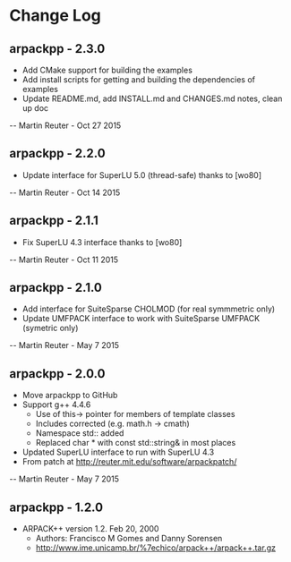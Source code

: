 # Change Log

## arpackpp - 2.3.0

* Add CMake support for building the examples
* Add install scripts for getting and building the dependencies of examples
* Update README.md, add INSTALL.md and CHANGES.md notes, clean up doc

-- Martin Reuter - Oct 27 2015


## arpackpp - 2.2.0

* Update interface for SuperLU 5.0 (thread-safe) thanks to [wo80]

-- Martin Reuter - Oct 14 2015


## arpackpp - 2.1.1

* Fix SuperLU 4.3 interface thanks to [wo80]

-- Martin Reuter - Oct 11 2015


## arpackpp - 2.1.0

* Add interface for SuiteSparse CHOLMOD (for real symmmetric only)
* Update UMFPACK interface to work with SuiteSparse UMFPACK (symetric only)

-- Martin Reuter - May 7 2015


## arpackpp - 2.0.0

* Move arpackpp to GitHub
* Support g++ 4.4.6
  - Use of this-> pointer for members of template classes
  - Includes corrected (e.g. math.h -> cmath)
  - Namespace std:: added
  - Replaced char * with const std::string& in most places
* Updated SuperLU interface to run with SuperLU 4.3
* From patch at http://reuter.mit.edu/software/arpackpatch/ 

-- Martin Reuter - May 7 2015


## arpackpp - 1.2.0

* ARPACK++ version 1.2. Feb 20, 2000
  - Authors: Francisco M Gomes and Danny Sorensen
  - http://www.ime.unicamp.br/%7echico/arpack++/arpack++.tar.gz
